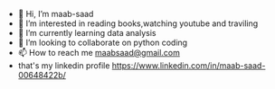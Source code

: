- 👋 Hi, I’m maab-saad
- 👀 I’m interested in reading books,watching youtube and traviling
- 🌱 I’m currently learning data analysis
- 💞️ I’m looking to collaborate on python coding
- 📫 How to reach me maabsaad@gmail.com
- that's my linkedin profile https://www.linkedin.com/in/maab-saad-00648422b/
<!---
maab-saad/maab-saad is a ✨ special ✨ repository because its `README.md` (this file) appears on your GitHub profile.
You can click the Preview link to take a look at your changes.
--->
